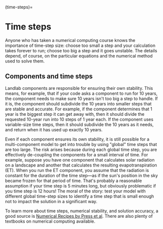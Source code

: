 (time-steps)=

# Time steps

Anyone who has taken a numerical computing course knows the importance of
time-step size: choose too small a step and your calculation takes forever to
run; choose too big a step and it goes unstable. The details depend, of course,
on the particular equations and the numerical method used to solve them.

## Components and time steps

Landlab components are responsible for ensuring their own stability. This
means, for example, that if your code asks a component to run for 10 years, the
component needs to make sure 10 years isn't too big a step to handle. If it is,
the component should subdivide the 10 years into smaller steps that are stable
and accurate. For example, if the component determines that 1 year is the
biggest step it can get away with, then it should divide the requested 10-year
run into 10 steps of 1 year each. If the component uses variable-size time
steps, then it should subdivide the 10 years as it needs, and return when it
has used up exactly 10 years.

Even if each component ensures its own stability, it is still possible for a
multi-component model to get into trouble by using "global" time steps that
are too large. The risk arises because during each global time step, you are
effectively de-coupling the components for a small interval of time. For
example, suppose you have one component that calculates solar radiation on a
landscape and another that calculates the resulting evapotranspiration (ET).
When you run the ET component, you assume that the radiation is constant for
the duration of the time step—as if the sun's position in the sky became frozen
for that period of time. That's probably a reasonable assumption if your time
step is 5 minutes long, but obviously problematic if you time step is 12 hours!
The moral of the story: test your model with different global time-step sizes
to identify a time step that is small enough not to impact the solution in a
significant way.

To learn more about time steps, numerical stability, and solution accuracy, a
good source is [Numerical Recipes by Press et al](http://numerical.recipes/).
There are also plenty of textbooks on numerical computing available.
